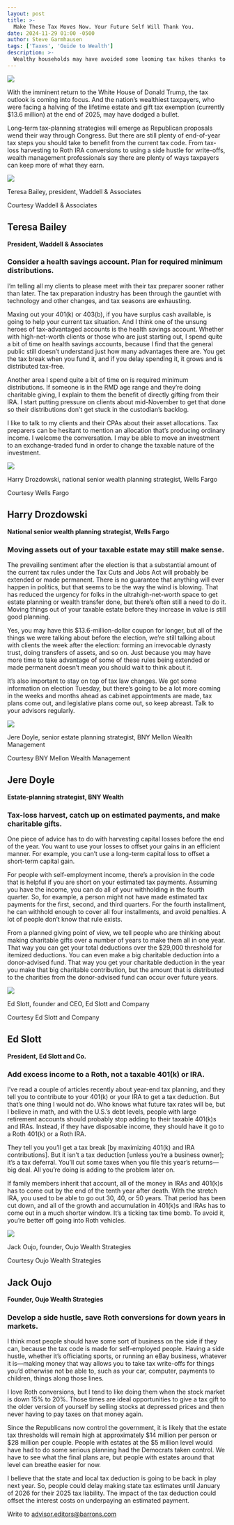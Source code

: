 ```yaml
---
layout: post
title: >-
  Make These Tax Moves Now. Your Future Self Will Thank You.
date: 2024-11-29 01:00 -0500
author: Steve Garmhausen
tags: ['Taxes', 'Guide to Wealth']
description: >-
  Wealthy households may have avoided some looming tax hikes thanks to Donald Trump’s election, but there are still plenty of tax steps to take before the new year.
---
```





 


 








![](https://images.barrons.com/im-49367749?width=548&height=365)






With the imminent return to the White House of Donald Trump, the tax outlook is coming into focus. And the nation’s wealthiest taxpayers, who were facing a halving of the lifetime estate and gift tax exemption (currently \$13.6 million) at the end of 2025, may have dodged a bullet. 


Long-term tax-planning strategies will emerge as Republican proposals wend their way through Congress. But there are still plenty of end-of-year tax steps you should take to benefit from the current tax code. From tax-loss harvesting to Roth IRA conversions to using a side hustle for write-offs, wealth management professionals say there are plenty of ways taxpayers can keep more of what they earn.






![](https://images.barrons.com/im-83356739?width=548&height=365)


Teresa Bailey, president, Waddell & Associates


Courtesy Waddell & Associates






Teresa Bailey
-------------

 **President, Waddell & Associates**


### Consider a health savings account. Plan for required minimum distributions.

 I’m telling all my clients to please meet with their tax preparer sooner rather than later. The tax preparation industry has been through the gauntlet with technology and other changes, and tax seasons are exhausting.


Maxing out your 401(k) or 403(b), if you have surplus cash available, is going to help your current tax situation. And I think one of the unsung heroes of tax-advantaged accounts is the health savings account. Whether with high-net-worth clients or those who are just starting out, I spend quite a bit of time on health savings accounts, because I find that the general public still doesn’t understand just how many advantages there are. You get the tax break when you fund it, and if you delay spending it, it grows and is distributed tax-free.





Another area I spend quite a bit of time on is required minimum distributions. If someone is in the RMD age range and they’re doing charitable giving, I explain to them the benefit of directly gifting from their IRA. I start putting pressure on clients about mid-November to get that done so their distributions don’t get stuck in the custodian’s backlog.


I like to talk to my clients and their CPAs about their asset allocations. Tax preparers can be hesitant to mention an allocation that’s producing ordinary income. I welcome the conversation. I may be able to move an investment to an exchange-traded fund in order to change the taxable nature of the investment. 





![](https://images.barrons.com/im-67014278?width=548&height=365)


Harry Drozdowski, national senior wealth planning strategist, Wells Fargo


Courtesy Wells Fargo






Harry Drozdowski
----------------

 **National senior wealth planning strategist, Wells Fargo**


### Moving assets out of your taxable estate may still make sense.

 The prevailing sentiment after the election is that a substantial amount of the current tax rules under the Tax Cuts and Jobs Act will probably be extended or made permanent. There is no guarantee that anything will ever happen in politics, but that seems to be the way the wind is blowing. That has reduced the urgency for folks in the ultrahigh-net-worth space to get estate planning or wealth transfer done, but there’s often still a need to do it. Moving things out of your taxable estate before they increase in value is still good planning. 





Yes, you may have this \$13.6-million-dollar coupon for longer, but all of the things we were talking about before the election, we’re still talking about with clients the week after the election: forming an irrevocable dynasty trust, doing transfers of assets, and so on. Just because you may have more time to take advantage of some of these rules being extended or made permanent doesn’t mean you should wait to think about it.


It’s also important to stay on top of tax law changes. We got some information on election Tuesday, but there’s going to be a lot more coming in the weeks and months ahead as cabinet appointments are made, tax plans come out, and legislative plans come out, so keep abreast. Talk to your advisors regularly.





![](https://images.barrons.com/im-97074836?width=548&height=366)


Jere Doyle, senior estate planning strategist, BNY Mellon Wealth Management


Courtesy BNY Mellon Wealth Management






Jere Doyle
----------

 **Estate-planning strategist, BNY Wealth**


### Tax-loss harvest, catch up on estimated payments, and make charitable gifts.

 One piece of advice has to do with harvesting capital losses before the end of the year. You want to use your losses to offset your gains in an efficient manner. For example, you can’t use a long-term capital loss to offset a short-term capital gain.


For people with self-employment income, there’s a provision in the code that is helpful if you are short on your estimated tax payments. Assuming you have the income, you can do all of your withholding in the fourth quarter. So, for example, a person might not have made estimated tax payments for the first, second, and third quarters. For the fourth installment, he can withhold enough to cover all four installments, and avoid penalties. A lot of people don’t know that rule exists.


From a planned giving point of view, we tell people who are thinking about making charitable gifts over a number of years to make them all in one year. That way you can get your total deductions over the \$29,000 threshold for itemized deductions. You can even make a big charitable deduction into a donor-advised fund. That way you get your charitable deduction in the year you make that big charitable contribution, but the amount that is distributed to the charities from the donor-advised fund can occur over future years.





![](https://images.barrons.com/im-03133099?width=548&height=365)


Ed Slott, founder and CEO, Ed Slott and Company


Courtesy Ed Slott and Company






Ed Slott
--------

 **President, Ed Slott and Co.**


### Add excess income to a Roth, not a taxable 401(k) or IRA.

 I’ve read a couple of articles recently about year-end tax planning, and they tell you to contribute to your 401(k) or your IRA to get a tax deduction. But that’s one thing I would not do. Who knows what future tax rates will be, but I believe in math, and with the U.S.’s debt levels, people with large retirement accounts should probably stop adding to their taxable 401(k)s and IRAs. Instead, if they have disposable income, they should have it go to a Roth 401(k) or a Roth IRA.


They tell you you’ll get a tax break [by maximizing 401(k) and IRA contributions]. But it isn’t a tax deduction [unless you’re a business owner]; it’s a tax deferral. You’ll cut some taxes when you file this year’s returns—big deal. All you’re doing is adding to the problem later on. 


If family members inherit that account, all of the money in IRAs and 401(k)s has to come out by the end of the tenth year after death. With the stretch IRA, you used to be able to go out 30, 40, or 50 years. That period has been cut down, and all of the growth and accumulation in 401(k)s and IRAs has to come out in a much shorter window. It’s a ticking tax time bomb. To avoid it, you’re better off going into Roth vehicles.





![](https://images.barrons.com/im-70782824?width=548&height=365)


Jack Oujo, founder, Oujo Wealth Strategies


Courtesy Oujo Wealth Strategies






Jack Oujo
---------

 **Founder, Oujo Wealth Strategies**


### Develop a side hustle, save Roth conversions for down years in markets.

 I think most people should have some sort of business on the side if they can, because the tax code is made for self-employed people. Having a side hustle, whether it’s officiating sports, or running an eBay business, whatever it is—making money that way allows you to take tax write-offs for things you’d otherwise not be able to, such as your car, computer, payments to children, things along those lines.


I love Roth conversions, but I tend to like doing them when the stock market is down 15% to 20%. Those times are ideal opportunities to give a tax gift to the older version of yourself by selling stocks at depressed prices and then never having to pay taxes on that money again.


Since the Republicans now control the government, it is likely that the estate tax thresholds will remain high at approximately \$14 million per person or \$28 million per couple. People with estates at the \$5 million level would have had to do some serious planning had the Democrats taken control. We have to see what the final plans are, but people with estates around that level can breathe easier for now.


I believe that the state and local tax deduction is going to be back in play next year. So, people could delay making state tax estimates until January of 2026 for their 2025 tax liability. The impact of the tax deduction could offset the interest costs on underpaying an estimated payment. 


Write to
[advisor.editors@barrons.com](mailto:advisor.editors@barrons.com)









